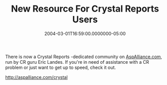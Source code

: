 ﻿---
title: New Resource For Crystal Reports Users
date: "2004-03-01T16:59:00.0000000-05:00"
description: There is now a Crystal Reports -dedicated community on
featuredImage: img/new-resource-for-crystal-reports-users-featured.png
---

There is now a Crystal Reports -dedicated community on [AspAlliance.com](http://aspalliance.com/), run by CR guru Eric Landes. If you're in need of assistance with a CR problem or just want to get up to speed, check it out.

<http://aspalliance.com/crystal>

